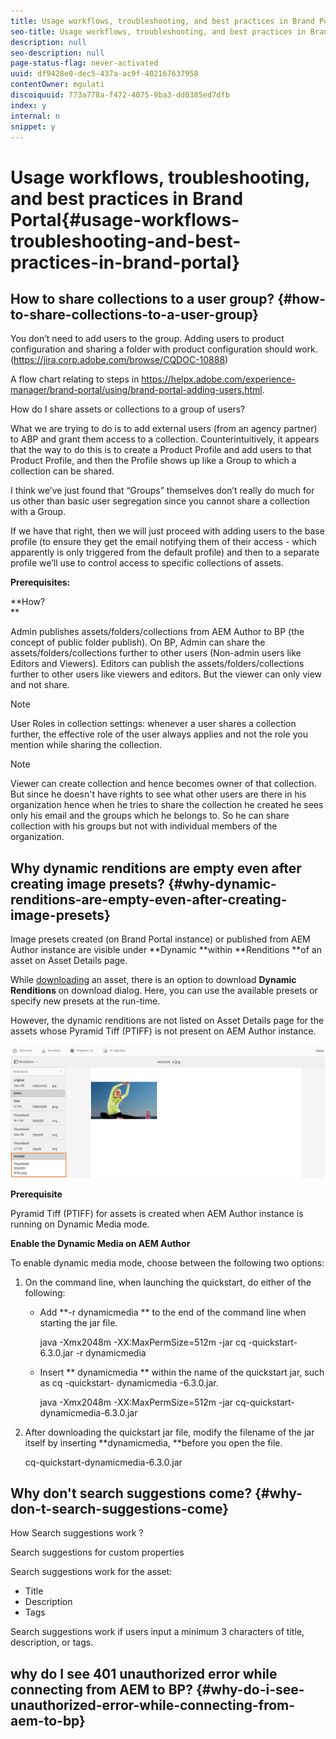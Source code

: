 ```yaml
---
title: Usage workflows, troubleshooting, and best practices in Brand Portal
seo-title: Usage workflows, troubleshooting, and best practices in Brand Portal
description: null
seo-description: null
page-status-flag: never-activated
uuid: df9428e0-dec5-437a-ac9f-402167637958
contentOwner: mgulati
discoiquuid: 773a778a-f472-4075-9ba3-dd0385ed7dfb
index: y
internal: n
snippet: y
---
```


# Usage workflows, troubleshooting, and best practices in Brand Portal{#usage-workflows-troubleshooting-and-best-practices-in-brand-portal}

## How to share collections to a user group? {#how-to-share-collections-to-a-user-group}

You don’t need to add users to the group. Adding users to product configuration and sharing a folder with product configuration should work. (https://jira.corp.adobe.com/browse/CQDOC-10888)

A flow chart relating to steps in https://helpx.adobe.com/experience-manager/brand-portal/using/brand-portal-adding-users.html.

How do I share assets or collections to a group of users?

What we are trying to do is to add external users (from an agency partner) to ABP and grant them access to a collection. Counterintuitively, it appears that the way to do this is to create a Product Profile and add users to that Product Profile, and then the Profile shows up like a Group to which a collection can be shared.

I think we’ve just found that “Groups” themselves don’t really do much for us other than basic user segregation since you cannot share a collection with a Group.

If we have that right, then we will just proceed with adding users to the base profile (to ensure they get the email notifying them of their access - which apparently is only triggered from the default profile) and then to a separate  profile  we’ll use to control access to specific collections of assets.

**Prerequisites:**

**How?  
**

Admin publishes assets/folders/collections from AEM Author to BP (the concept of public folder publish). On BP, Admin can share the assets/folders/collections further to other users (Non-admin users like Editors and Viewers). Editors can publish the assets/folders/collections further to other users like viewers and editors. But the viewer can only view and not share.

>[!NOTE]
>
>User Roles in collection settings: whenever a user shares a collection further, the effective role of the user always applies and not the role you mention while sharing the collection.

>[!NOTE]
>
>Viewer  can create  collection  and hence becomes  owner  of that collection. But since he doesn't have rights to see what other users are there in his organization hence when he tries to share the collection he created he sees only his email and the groups which he belongs to. So he can share  collection  with his groups but not with individual members of the organization.

## Why dynamic renditions are empty even after creating image presets? {#why-dynamic-renditions-are-empty-even-after-creating-image-presets}

Image presets created (on Brand Portal instance) or published from AEM Author instance are visible under **Dynamic **within **Renditions **of an asset on Asset Details page.

While [downloading](../using/brand-portal-download-users.md) an asset, there is an option to download **Dynamic Renditions** on download dialog. Here, you can use the available presets or specify new presets at the run-time.

However, the dynamic renditions are not listed on Asset Details page for the assets whose Pyramid Tiff (PTIFF) is not present on AEM Author instance.

![](assets/image-preset.png)

**Prerequisite**

Pyramid Tiff (PTIFF) for assets is created when AEM Author instance is running on Dynamic Media mode.

**Enable the Dynamic Media on AEM Author**

To enable dynamic media mode, choose between the following two options:

1. On the command line, when launching the quickstart, do either of the following:

    * Add **-r  dynamicmedia ** to the end of the command line when starting the jar file.

      java -Xmx2048m -XX:MaxPermSize=512m -jar  cq -quickstart-6.3.0.jar -r  dynamicmedia

    * Insert ** dynamicmedia ** within the name of the quickstart jar, such as  cq -quickstart-  dynamicmedia -6.3.0.jar.  
  
      java -Xmx2048m -XX:MaxPermSize=512m -jar cq-quickstart-dynamicmedia-6.3.0.jar

1. After downloading the quickstart jar file, modify the filename of the jar itself by inserting **dynamicmedia, **before you open the file.

   cq-quickstart-dynamicmedia-6.3.0.jar

## Why don't search suggestions come? {#why-don-t-search-suggestions-come}

How  Search suggestions work ?

Search suggestions for custom properties

Search suggestions work for the asset:

* Title
* Description
* Tags

Search suggestions work if users input a minimum 3 characters of title, description, or tags.

## why do I see 401 unauthorized error while connecting from AEM to BP? {#why-do-i-see-unauthorized-error-while-connecting-from-aem-to-bp}

